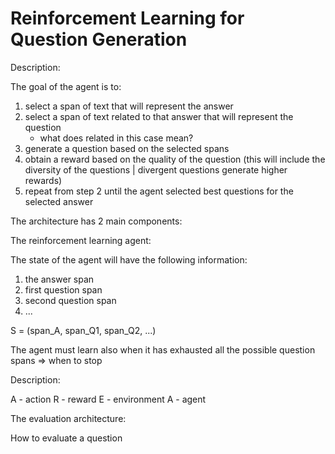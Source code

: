 # Reinforcement Learning for Question Generation

Description:

The goal of the agent is to:
1. select a span of text that will represent the answer
2. select a span of text related to that answer that will represent the question 
    + what does related in this case mean?
3. generate a question based on the selected spans
4. obtain a reward based on the quality of the question (this will include the diversity of the questions | divergent questions generate higher rewards)
5. repeat from step 2 until the agent selected best questions for the selected answer

The architecture has 2 main components:

The reinforcement learning agent:

The state of the agent will have the following information:
1. the answer span
2. first question span
3. second question span
4. ...

S = (span_A, span_Q1, span_Q2, ...)

The agent must learn also when it has exhausted all the possible question spans => when to stop

Description:

A - action
R - reward
E - environment
A - agent

The evaluation architecture:

How to evaluate a question






